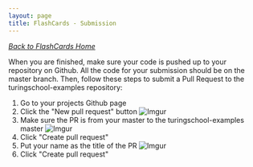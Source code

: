 ```yaml
---
layout: page
title: FlashCards - Submission
---
```


_[Back to FlashCards Home](./index)_


When you are finished, make sure your code is pushed up to your repository on Github. All the code for your submission should be on the master branch. Then, follow these steps to submit a Pull Request to the turingschool-examples repository:

1. Go to your projects Github page
1. Click the "New pull request" button ![Imgur](https://i.imgur.com/ETh0XEY.png)
1. Make sure the PR is from your master to the turingschool-examples master ![Imgur](https://i.imgur.com/EgWFj2U.png)
1. Click "Create pull request"
1. Put your name as the title of the PR ![Imgur](https://i.imgur.com/Ir9i5G2.png)
1. Click "Create pull request"
